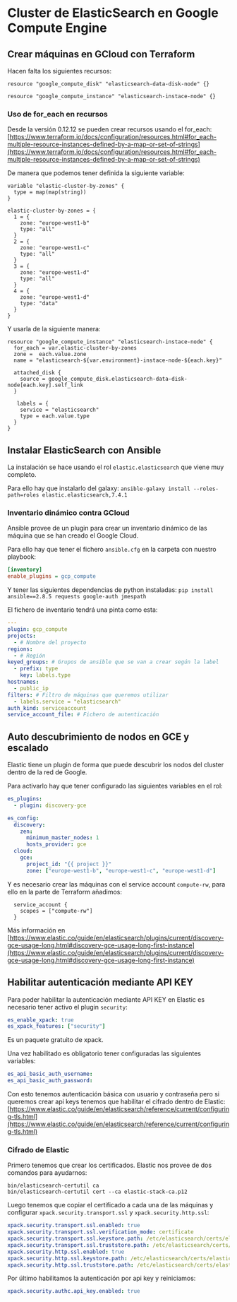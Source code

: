 Cluster de ElasticSearch en Google Compute Engine
=================================================

Crear máquinas en GCloud con Terraform
--------------------------------------
Hacen falta los siguientes recursos:
```hcl-terraform
resource "google_compute_disk" "elasticsearch-data-disk-node" {}

resource "google_compute_instance" "elasticsearch-instace-node" {}
```

### Uso de for_each en recursos
Desde la versión 0.12.12 se pueden crear recursos usando el for_each: [https://www.terraform.io/docs/configuration/resources.html#for_each-multiple-resource-instances-defined-by-a-map-or-set-of-strings](https://www.terraform.io/docs/configuration/resources.html#for_each-multiple-resource-instances-defined-by-a-map-or-set-of-strings)

De manera que podemos tener definida la siguiente variable:
```hcl-terraform
variable "elastic-cluster-by-zones" {
  type = map(map(string))
}

elastic-cluster-by-zones = {
  1 = {
	zone: "europe-west1-b"
	type: "all"
  }
  2 = {
	zone: "europe-west1-c"
	type: "all"
  }
  3 = {
	zone: "europe-west1-d"
	type: "all"
  }
  4 = {
	zone: "europe-west1-d"
	type: "data"
  }
}
```

Y usarla de la siguiente manera:
```hcl-terraform
resource "google_compute_instance" "elasticsearch-instace-node" {
  for_each = var.elastic-cluster-by-zones
  zone =  each.value.zone
  name = "elasticsearch-${var.environment}-instace-node-${each.key}"

  attached_disk {
	source = google_compute_disk.elasticsearch-data-disk-node[each.key].self_link
  }

   labels = {
	service = "elasticsearch"
	type = each.value.type
  }
}
```

Instalar ElasticSearch con Ansible
----------------------------------

La instalación se hace usando el rol `elastic.elasticsearch` que viene muy completo.

Para ello hay que instalarlo del galaxy: `ansible-galaxy install --roles-path=roles elastic.elasticsearch,7.4.1`

### Inventario dinámico contra GCloud

Ansible provee de un plugin para crear un inventario dinámico de las máquina que se han creado el Google Cloud.

Para ello hay que tener el fichero `ansible.cfg` en la carpeta con nuestro playbook:
```ini
[inventory]
enable_plugins = gcp_compute
```

Y tener las siguientes dependencias de python instaladas: `pip install ansible==2.8.5 requests google-auth jmespath`

El fichero de inventario tendrá una pinta como esta:
```yaml
---
plugin: gcp_compute
projects:
  - # Nombre del proyecto
regions:
  - # Región
keyed_groups: # Grupos de ansible que se van a crear según la label
  - prefix: type
	key: labels.type
hostnames:
  - public_ip
filters: # Filtro de máquinas que queremos utilizar
  - labels.service = "elasticsearch"
auth_kind: serviceaccount
service_account_file: # Fichero de autenticación
```

Auto descubrimiento de nodos en GCE y escalado
----------------------------------------------
Elastic tiene un plugin de forma que puede descubrir los nodos del cluster dentro de la red de Google.

Para activarlo hay que tener configurado las siguientes variables en el rol:
```yaml
es_plugins:
  - plugin: discovery-gce

es_config:
  discovery:
	zen:
	  minimum_master_nodes: 1
	  hosts_provider: gce
  cloud:
	gce:
	  project_id: "{{ project }}"
	  zone: ["europe-west1-b", "europe-west1-c", "europe-west1-d"]
```

Y es necesario crear las máquinas con el service account `compute-rw`, para ello en la parte de Terraform añadimos:
```hcl-terraform
  service_account {
	scopes = ["compute-rw"]
  }
```

Más información en [https://www.elastic.co/guide/en/elasticsearch/plugins/current/discovery-gce-usage-long.html#discovery-gce-usage-long-first-instance](https://www.elastic.co/guide/en/elasticsearch/plugins/current/discovery-gce-usage-long.html#discovery-gce-usage-long-first-instance)

Habilitar autenticación mediante API KEY
----------------------------------------
Para poder habilitar la autenticación mediante API KEY en Elastic es necesario tener activo el plugin `security`:
```yaml
es_enable_xpack: true
es_xpack_features: ["security"]
```

Es un paquete gratuito de xpack.

Una vez habilitado es obligatorio tener configuradas las siguientes variables:
```yaml
es_api_basic_auth_username:
es_api_basic_auth_password:
```

Con esto tenemos autenticación básica con usuario y contraseña pero si queremos crear api keys tenemos que habilitar el cifrado dentro de Elastic: [https://www.elastic.co/guide/en/elasticsearch/reference/current/configuring-tls.html](https://www.elastic.co/guide/en/elasticsearch/reference/current/configuring-tls.html)

### Cifrado de Elastic

Primero tenemos que crear los certificados. Elastic nos provee de dos comandos para ayudarnos:
```
bin/elasticsearch-certutil ca
bin/elasticsearch-certutil cert --ca elastic-stack-ca.p12
```

Luego tenemos que copiar el certificado a cada una de las máquinas y configurar `xpack.security.transport.ssl` y `xpack.security.http.ssl`:
```yaml
xpack.security.transport.ssl.enabled: true
xpack.security.transport.ssl.verification_mode: certificate
xpack.security.transport.ssl.keystore.path: /etc/elasticsearch/certs/elastic-certificates.p12
xpack.security.transport.ssl.truststore.path: /etc/elasticsearch/certs/elastic-certificates.p12
xpack.security.http.ssl.enabled: true
xpack.security.http.ssl.keystore.path: /etc/elasticsearch/certs/elastic-certificates.p12
xpack.security.http.ssl.truststore.path: /etc/elasticsearch/certs/elastic-certificates.p12
```

Por último habilitamos la autenticación por api key y reiniciamos:
```yaml
xpack.security.authc.api_key.enabled: true
```
